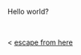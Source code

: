 Hello world?


&nbsp; &nbsp; &nbsp; &nbsp;
&nbsp; &nbsp; &nbsp; &nbsp;
&nbsp; &nbsp; &nbsp; &nbsp;
  

< [escape from here](./index.md)
